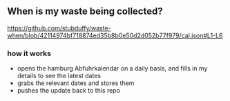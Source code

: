 ## When is my waste being collected?
  https://github.com/stubduffy/waste-when/blob/42114974bf718874ed35b8b0e50d2d052b77f979/cal.json#L1-L6
  
  ### how it works
  - opens the hamburg Abfuhrkalendar on a daily basis, and fills in my details to see the latest dates
  - grabs the relevant dates and stores them
  - pushes the update back to this repo
  
